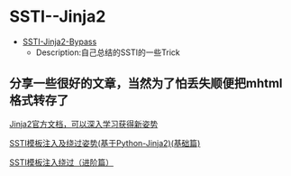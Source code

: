 # SSTI--Jinja2

- [SSTI-Jinja2-Bypass](https://github.com/Stakcery/Web-Security/blob/main/SSTI/jinja2/data/SSTI-Jinja2-Bypass.md)
  - Description:自己总结的SSTI的一些Trick

## 分享一些很好的文章，当然为了怕丢失顺便把mhtml格式转存了

[Jinja2官方文档，可以深入学习获得新姿势](https://jinja.palletsprojects.com/en/2.11.x/templates/)

[SSTI模板注入及绕过姿势(基于Python-Jinja2)(基础篇)](https://blog.csdn.net/solitudi/article/details/107752717?ops_request_misc=%257B%2522request%255Fid%2522%253A%2522160992724816780274016446%2522%252C%2522scm%2522%253A%252220140713.130102334.pc%255Fblog.%2522%257D&request_id=160992724816780274016446&biz_id=0&utm_medium=distribute.pc_search_result.none-task-blog-2~blog~first_rank_v2~rank_v29-1-107752717.pc_v2_rank_blog_default&utm_term=ssti&spm=1018.2226.3001.4450)

[SSTI模板注入绕过（进阶篇）](https://blog.csdn.net/miuzzx/article/details/110220425?ops_request_misc=%257B%2522request%255Fid%2522%253A%2522160992639516780263058545%2522%252C%2522scm%2522%253A%252220140713.130102334.pc%255Fblog.%2522%257D&request_id=160992639516780263058545&biz_id=0&utm_medium=distribute.pc_search_result.none-task-blog-2~blog~first_rank_v2~rank_v29-1-110220425.pc_v2_rank_blog_default&utm_term=ssti&spm=1018.2226.3001.4450)